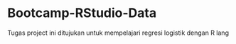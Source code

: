 # Bootcamp-RStudio-Data

Tugas project ini ditujukan untuk mempelajari regresi logistik dengan R lang 
